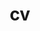 ---
layout: cv
permalink: /assets/pdf/cv.pdf
title: cv
nav: true
nav_order: 5
cv_pdf: 
description: 
toc:
  sidebar:
---